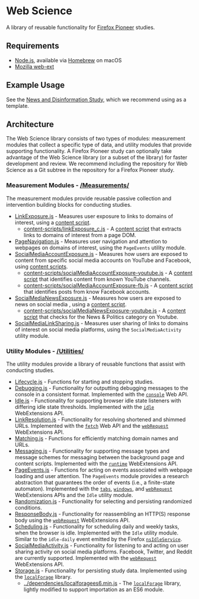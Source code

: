 # Web Science
A library of reusable functionality for [Firefox Pioneer](https://support.mozilla.org/en-US/kb/about-firefox-pioneer) studies.

## Requirements
* [Node.js](https://nodejs.org/en/), available via [Homebrew](https://brew.sh/) on macOS
* [Mozilla web-ext](https://extensionworkshop.com/documentation/develop/getting-started-with-web-ext/)

## Example Usage
See the [News and Disinformation Study](https://github.com/citp/news-disinformation-study), which we recommend using as a template.

## Architecture
The Web Science library consists of two types of modules: measurement modules that collect a specific type of data, and utility modules that provide supporting functionality. A Firefox Pioneer study can optionally take advantage of the Web Science library (or a subset of the library) for faster development and review. We recommend including the repository for Web Science as a Git subtree in the repository for a Firefox Pioneer study.

### Measurement Modules - [/Measurements/](https://github.com/citp/web-science/tree/master/Measurements)
The measurement modules provide reusable passive collection and intervention building blocks for conducting studies.
* [LinkExposure.js](https://github.com/citp/web-science/blob/master/Measurements/LinkExposure.js) - Measures user exposure to links to domains of interest, using a [content script](https://developer.mozilla.org/en-US/docs/Mozilla/Add-ons/WebExtensions/Content_scripts).
  * [content-scripts/linkExposure_c.js](https://github.com/citp/web-science/blob/master/Measurements/content-scripts/linkExposure.js) - A [content script](https://developer.mozilla.org/en-US/docs/Mozilla/Add-ons/WebExtensions/Content_scripts) that extracts links to domains of interest from a page DOM.
* [PageNavigation.js](https://github.com/citp/web-science/blob/master/Measurements/PageNavigation.js) - Measures user navigation and attention to webpages on domains of interest, using the `PageEvents` utility module.
* [SocialMediaAccountExposure.js](https://github.com/citp/web-science/blob/master/Measurements/SocialMediaNewsExposure.js) - Measures how users are exposed to content from specific social media accounts on YouTube and Facebook, using [content scripts](https://developer.mozilla.org/en-US/docs/Mozilla/Add-ons/WebExtensions/Content_scripts).
  * [content-scripts/socialMediaAccountExposure-youtube.js](https://github.com/citp/web-science/blob/master/Measurements/content-scripts/socialMediaNewsExposure-youtube.js) - A [content script](https://developer.mozilla.org/en-US/docs/Mozilla/Add-ons/WebExtensions/Content_scripts) that identifies content from known YouTube channels.
  * [content-scripts/socialMediaAccountExposure-fb.js](https://github.com/citp/web-science/blob/master/Measurements/content-scripts/socialMediaNewsExposure-fb.js) - A [content script](https://developer.mozilla.org/en-US/docs/Mozilla/Add-ons/WebExtensions/Content_scripts) that identifies posts from know Facebook accounts.
* [SocialMediaNewsExposure.js](https://github.com/citp/web-science/blob/master/Measurements/SocialMediaNewsExposure.js) - Measures how users are exposed to news on social media , using a [content script](https://developer.mozilla.org/en-US/docs/Mozilla/Add-ons/WebExtensions/Content_scripts).
  * [content-scripts/socialMediaNewsExposure-youtube.js](https://github.com/citp/web-science/blob/master/Measurements/content-scripts/socialMediaNewsExposure-youtube.js) - A [content script](https://developer.mozilla.org/en-US/docs/Mozilla/Add-ons/WebExtensions/Content_scripts) that checks for the News & Politics category on Youtube.
* [SocialMediaLinkSharing.js](https://github.com/citp/web-science/blob/master/Measurements/SocialMediaLinkSharing.js) - Measures user sharing of links to domains of interest on social media platforms, using the `SocialMediaActivity` utility module.

### Utility Modules - [/Utilities/](https://github.com/citp/web-science/tree/master/Utilities)
The utility modules provide a library of reusable functions that assist with conducting studies.
* [Lifecycle.js](https://github.com/citp/web-science/blob/master/Utilities/Lifecycle.js) - Functions for starting and stopping studies.
* [Debugging.js](https://github.com/citp/web-science/blob/master/Utilities/Debugging.js) - Functionality for outputting debugging messages to the console in a consistent format. Implemented with the [`console`](https://developer.mozilla.org/en-US/docs/Web/API/console) Web API.
* [Idle.js](https://github.com/citp/web-science/blob/master/Utilities/Idle.js) - Functionality for supporting browser idle state listeners with differing idle state thresholds. Implemented with the [`idle`](https://developer.mozilla.org/en-US/docs/Mozilla/Add-ons/WebExtensions/API/idle) WebExtensions API.
* [LinkResolution.js](https://github.com/citp/web-science/blob/master/Utilities/LinkResolution.js) - Functionality for resolving shortened and shimmed URLs. Implemented with the [`fetch`](https://developer.mozilla.org/en-US/docs/Web/API/Fetch_API) Web API and the [`webRequest`](https://developer.mozilla.org/en-US/docs/Mozilla/Add-ons/WebExtensions/API/webRequest) WebExtensions API.
* [Matching.js](https://github.com/citp/web-science/blob/master/Utilities/Matching.js) - Functions for efficiently matching domain names and URLs.
* [Messaging.js](https://github.com/citp/web-science/blob/master/Utilities/Messaging.js) - Functionality for supporting message types and message schemes for messaging between the background page and content scripts. Implemented with the [`runtime`](https://developer.mozilla.org/en-US/docs/Mozilla/Add-ons/WebExtensions/API/runtime) WebExtensions API.
* [PageEvents.js](https://github.com/citp/web-science/blob/master/Utilities/PageEvents.js) - Functions for acting on events associated with webpage loading and user attention. The `PageEvents` module provides a research abstraction that guarantees the order of events (i.e., a finite-state automaton). Implemented with the [`tabs`](https://developer.mozilla.org/en-US/docs/Mozilla/Add-ons/WebExtensions/API/tabs), [`windows`](https://developer.mozilla.org/en-US/docs/Mozilla/Add-ons/WebExtensions/API/windows), and [`webRequest`](https://developer.mozilla.org/en-US/docs/Mozilla/Add-ons/WebExtensions/API/webRequest) WebExtensions APIs and the `Idle` utility module.
* [Randomization.js](https://github.com/citp/web-science/blob/master/Utilities/Randomization.js) - Functionality for selecting and persisting randomized conditions.
* [ResponseBody.js](https://github.com/citp/web-science/blob/master/Utilities/ResponseBody.js) - Functionality for reassembling an HTTP(S) response body using the [`webRequest`](https://developer.mozilla.org/en-US/docs/Mozilla/Add-ons/WebExtensions/API/webRequest) WebExtensions API.
* [Scheduling.js](https://github.com/citp/web-science/blob/master/Utilities/Scheduling.js) - Functionality for scheduling daily and weekly tasks, when the browser is idle. Implemented with the `Idle` utility module. Similar to the `idle-daily` event emitted by the Firefox [`nsIdleService`](https://developer.mozilla.org/en-US/docs/Mozilla/Tech/XPCOM/Reference/Interface/nsIIdleService).
* [SocialMediaActivity.js](https://github.com/citp/web-science/blob/master/Utilities/SocialMediaActivity.js) - Functionality for listening to and acting on user sharing activity on social media platforms. Facebook, Twitter, and Reddit are currently supported. Implemented with the [`webRequest`](https://developer.mozilla.org/en-US/docs/Mozilla/Add-ons/WebExtensions/API/webRequest) WebExtensions API.
* [Storage.js](https://github.com/citp/web-science/blob/master/Utilities/Storage.js) - Functionality for persisting study data. Implemented using the [`localForage`](https://github.com/localForage/localForage) library.
  * [../dependencies/localforagees6.min.js](https://github.com/citp/web-science/blob/master/dependencies/localforagees6.min.js) - The [`localForage`](https://github.com/localForage/localForage) library, lightly modified to support importation as an ES6 module.
